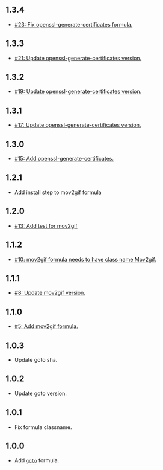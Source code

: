 ## 1.3.4
* [#23: Fix openssl-generate-certificates formula.](https://github.com/haensl/homebrew-haensl/issues/23)

## 1.3.3
* [#21: Update openssl-generate-certificates version.](https://github.com/haensl/homebrew-haensl/issues/21)

## 1.3.2
* [#19: Update openssl-generate-certificates version.](https://github.com/haensl/homebrew-haensl/issues/19)

## 1.3.1
* [#17: Update openssl-generate-certificates version.](https://github.com/haensl/homebrew-haensl/issues/17)

## 1.3.0
* [#15: Add openssl-generate-certificates.](https://github.com/haensl/homebrew-haensl/issues/15)

## 1.2.1
* Add install step to mov2gif formula

## 1.2.0
* [#13: Add test for mov2gif](https://github.com/haensl/homebrew-haensl/issues/13)

## 1.1.2
* [#10: mov2gif formula needs to have class name Mov2gif.](https://github.com/haensl/homebrew-haensl/issues/10)

## 1.1.1
* [#8: Update mov2gif version.](https://github.com/haensl/homebrew-haensl/issues/8)

## 1.1.0
* [#5: Add mov2gif formula.](https://github.com/haensl/homebrew-haensl/issues/5)

## 1.0.3
* Update goto sha.

## 1.0.2
* Update goto version.

## 1.0.1
* Fix formula classname.

## 1.0.0
* Add [`goto`](https://github.com/haensl/goto) formula.
